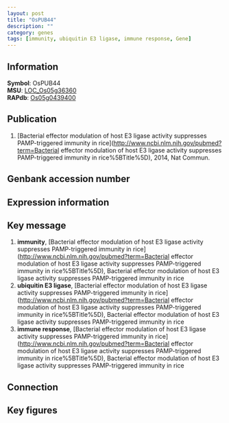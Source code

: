 ```yaml
---
layout: post
title: "OsPUB44"
description: ""
category: genes
tags: [immunity, ubiquitin E3 ligase, immune response, Gene]
---
```


## Information
__Symbol__: OsPUB44  
__MSU__: [LOC_Os05g36360](http://rice.plantbiology.msu.edu/cgi-bin/ORF_infopage.cgi?orf=LOC_Os05g36360)  
__RAPdb__: [Os05g0439400](http://rapdb.dna.affrc.go.jp/viewer/gbrowse_details/irgsp1?name=Os05g0439400)  

## Publication
1. [Bacterial effector modulation of host E3 ligase activity suppresses PAMP-triggered immunity in rice](http://www.ncbi.nlm.nih.gov/pubmed?term=Bacterial effector modulation of host E3 ligase activity suppresses PAMP-triggered immunity in rice%5BTitle%5D), 2014, Nat Commun.

## Genbank accession number

## Expression information

## Key message
1. __immunity__, [Bacterial effector modulation of host E3 ligase activity suppresses PAMP-triggered immunity in rice](http://www.ncbi.nlm.nih.gov/pubmed?term=Bacterial effector modulation of host E3 ligase activity suppresses PAMP-triggered immunity in rice%5BTitle%5D), Bacterial effector modulation of host E3 ligase activity suppresses PAMP-triggered immunity in rice
2. __ubiquitin E3 ligase__, [Bacterial effector modulation of host E3 ligase activity suppresses PAMP-triggered immunity in rice](http://www.ncbi.nlm.nih.gov/pubmed?term=Bacterial effector modulation of host E3 ligase activity suppresses PAMP-triggered immunity in rice%5BTitle%5D), Bacterial effector modulation of host E3 ligase activity suppresses PAMP-triggered immunity in rice
3. __immune response__, [Bacterial effector modulation of host E3 ligase activity suppresses PAMP-triggered immunity in rice](http://www.ncbi.nlm.nih.gov/pubmed?term=Bacterial effector modulation of host E3 ligase activity suppresses PAMP-triggered immunity in rice%5BTitle%5D), Bacterial effector modulation of host E3 ligase activity suppresses PAMP-triggered immunity in rice

## Connection

## Key figures



